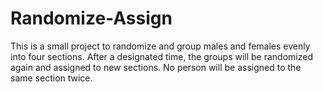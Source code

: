 # Randomize-Assign
This is a small project to randomize and group males and females evenly into four sections.
After a designated time, the groups will be randomized again and assigned to new sections.
No person will be assigned to the same section twice.
